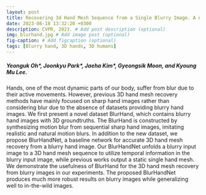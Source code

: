 ```yaml
---
layout: post
title: Recovering 3d Hand Mesh Sequence from a Single Blurry Image. A new dataset and temporal unfolding, CVPR, 2023.
date: 2023-06-18 13:32:20 +0300
description: CVPR, 2023. # Add post description (optional)
img: blurhand.jpg # Add image post (optional)
fig-caption: # Add figcaption (optional)
tags: [Blurry hand, 3D hands, 3D humans]
---
```

##### Yeonguk Oh\*, Joonkyu Park\*, Jaeha Kim\*, Gyeongsik Moon, and Kyoung Mu Lee.

Hands, one of the most dynamic parts of our body, suffer from blur due to their active movements.
However, previous 3D hand mesh recovery methods have mainly focused on sharp hand images rather than considering blur due to the absence of datasets providing blurry hand images.
We first present a novel dataset BlurHand, which contains blurry hand images with 3D groundtruths.
The BlurHand is constructed by synthesizing motion blur from sequential sharp hand images, imitating realistic and natural motion blurs.
In addition to the new dataset, we propose BlurHandNet, a baseline network for accurate 3D hand mesh recovery from a blurry hand image.
Our BlurHandNet unfolds a blurry input image to a 3D hand mesh sequence to utilize temporal information in the blurry input image, while previous works output a static single hand mesh.
We demonstrate the usefulness of BlurHand for the 3D hand mesh recovery from blurry images in our experiments.
The proposed BlurHandNet produces much more robust results on blurry images while generalizing well to in-the-wild images.
